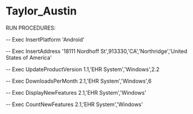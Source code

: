 # Taylor_Austin

RUN PROCEDURES:


-- Exec InsertPlatform 'Android'

-- Exec InsertAddress '18111 Nordhoff St',913330,'CA','Northridge','United States of America'

-- Exec UpdateProductVersion 1.1,'EHR System','Windows',2.2

-- Exec DownloadsPerMonth 2.1,'EHR System','Windows',6

-- Exec DisplayNewFeatures 2.1,'EHR System','Windows'

-- Exec CountNewFeatures 2.1,'EHR System','Windows'
